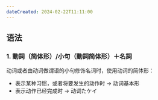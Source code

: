 ```yaml
---
dateCreated: 2024-02-22T11:11:00
---
```

## 语法
### 1. 動詞（简体形）/小句（動詞简体形）＋名詞
动词或者由动词做谓语的小句修饰名词时，使用动词的简体形：
- 表示某种习惯，或者将要发生的动作时 -> 动词基本形
- 表示动作已经完成时 -> 动词たケイ